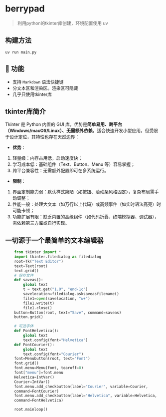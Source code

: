 # berrypad
> 利用python的tkinter库创建，环境配置使用 uv

## 构建方法
`uv run main.py`

## :rocket: 功能

- 支持 `Markdown` 语法快捷键
- 分文本区和渲染区。渲染区可隐藏
- 几乎只使用tkinter库

## tkinter库简介
Tkinter 是 Python 内置的 GUI 库，优势是**简单易用、跨平台（Windows/macOS/Linux）、无需额外依赖**，适合快速开发小型应用。但受限于设计定位，其特性也存在天然边界：

- **优势**：
1. 轻量级：内存占用低，启动速度快；
2. 学习成本低：基础组件（Text、Button、Menu 等）容易掌握；
3. 跨平台兼容性：无需额外配置即可在多系统运行。

- **限制**：
1. 界面定制能力弱：默认样式简陋（如按钮、滚动条风格固定），复杂布局需手动调整；
2. 性能一般：处理大文本（如万行以上代码）或高频事件（如实时语法高亮）时可能卡顿；
3. 功能扩展有限：缺乏内置的高级组件（如代码折叠、终端模拟器、调试器），需依赖第三方库或自行实现。


## 一切源于一个最简单的文本编辑器
```python
    from tkinter import *
    import tkinter.filedialog as filedialog
    root=Tk("Text Editor")
    text=Text(root)
    text.grid()
    # 保存文件
    def saveas():
        global text
        t = text.get("1.0", "end-1c")
        savelocation=filedialog.asksaveasfilename()
        file1=open(savelocation, "w+")
        file1.write(t)
        file1.close()
    button=Button(root, text="Save", command=saveas)
    button.grid() 

    # 可选字体
    def FontHelvetica():
        global text
        text.config(font="Helvetica")
    def FontCourier():
        global text
        text.config(font="Courier")
    font=Menubutton(root, text="Font")
    font.grid() 
    font.menu=Menu(font, tearoff=0) 
    font["menu"]=font.menu
    Helvetica=IntVar()
    Courier=IntVar()
    font.menu.add_checkbutton(label="Courier", variable=Courier, 
    command=FontCourier)
    font.menu.add_checkbutton(label="Helvetica", variable=Helvetica,
    command=FontHelvetica) 

    root.mainloop()
```